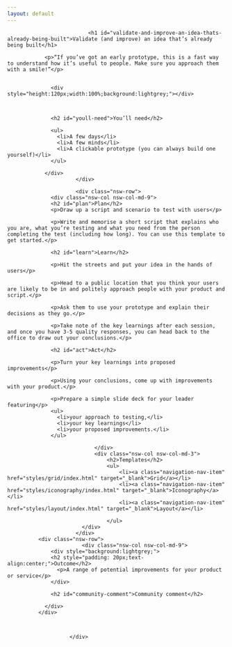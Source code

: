 ```yaml
---
layout: default
---
```

<div class="nsw-grid">
						  <div class="nsw-row nsw-m-bottom-sm">
						    <div class="nsw-col">

                              <h1 id="validate-and-improve-an-idea-thats-already-being-built">Validate (and improve) an idea that’s already being built</h1>

                <p>“If you’ve got an early prototype, this is a fast way to understand how it’s useful to people. Make sure you approach them with a smile!”</p>


                  <div style="height:120px;width:100%;background:lightgrey;"></div>



                  <h2 id="youll-need">You’ll need</h2>

                  <ul>
                    <li>A few days</li>
                    <li>A few minds</li>
                    <li>A clickable prototype (you can always build one yourself)</li>
                  </ul>

                </div>
						  </div>

						  <div class="nsw-row">
                  <div class="nsw-col nsw-col-md-9">
                  <h2 id="plan">Plan</h2>
                  <p>Draw up a script and scenario to test with users</p>

                  <p>Write and memorise a short script that explains who you are, what you’re testing and what you need from the person completing the test (including how long). You can use this template to get started.</p>

                  <h2 id="learn">Learn</h2>

                  <p>Hit the streets and put your idea in the hands of users</p>

                  <p>Head to a public location that you think your users are likely to be in and politely approach people with your product and script.</p>

                  <p>Ask them to use your prototype and explain their decisions as they go.</p>

                  <p>Take note of the key learnings after each session, and once you have 3-5 quality responses, you can head back to the office to draw out your conclusions.</p>

                  <h2 id="act">Act</h2>

                  <p>Turn your key learnings into proposed improvements</p>

                  <p>Using your conclusions, come up with improvements with your product.</p>

                  <p>Prepare a simple slide deck for your leader featuring</p>
                  <ul>
                    <li>your approach to testing,</li>
                    <li>your key learnings</li>
                    <li>your proposed improvements.</li>
                  </ul>

							    </div>
							    <div class="nsw-col nsw-col-md-3">
									<h2>Templates</h2>
									<ul>
										<li><a class="navigation-nav-item" href="styles/grid/index.html" target="_blank">Grid</a></li>
										<li><a class="navigation-nav-item" href="styles/iconography/index.html" target="_blank">Iconography</a></li>
										<li><a class="navigation-nav-item" href="styles/layout/index.html" target="_blank">Layout</a></li>

									</ul>
						    </div>
						  </div>
              <div class="nsw-row">
						    <div class="nsw-col nsw-col-md-9">
                  <div style="background:lightgrey;">
                  <h2 style="padding: 20px;text-align:center;">Outcome</h2>
                    <p>A range of potential improvements for your product or service</p>
                  </div>

                  <h2 id="community-comment">Community comment</h2>

                </div>
              </div>



						</div>
